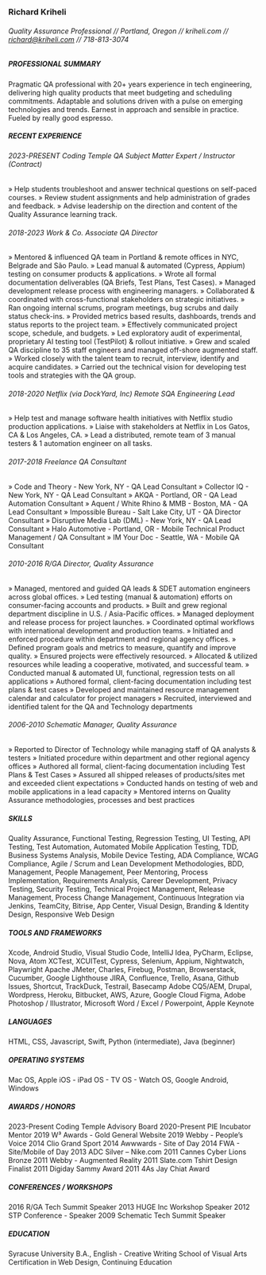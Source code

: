 ### Richard Kriheli
###### Quality Assurance Professional  //  Portland, Oregon  //  kriheli.com  //  richard@kriheli.com //  718-813-3074


##### PROFESSIONAL SUMMARY
Pragmatic QA professional with 20+ years experience in tech engineering, delivering high quality products that meet budgeting and scheduling commitments. Adaptable and solutions driven with a pulse on emerging technologies and trends. Earnest in approach and sensible in practice. Fueled by really good espresso.

##### RECENT EXPERIENCE
###### 2023-PRESENT Coding Temple QA Subject Matter Expert / Instructor (Contract)
» Help students troubleshoot and answer technical questions on self-paced courses.
» Review student assignments and help administration of grades and feedback.
» Advise leadership on the direction and content of the Quality Assurance learning track.

###### 2018-2023 Work & Co. Associate QA Director
» Mentored & influenced QA team in Portland & remote offices in NYC, Belgrade and São Paulo.
» Lead manual & automated (Cypress, Appium) testing on consumer products & applications.
» Wrote all formal documentation deliverables (QA Briefs, Test Plans, Test Cases).
» Managed development release process with engineering managers.
» Collaborated & coordinated with cross-functional stakeholders on strategic initiatives.
» Ran ongoing internal scrums, program meetings, bug scrubs and daily status check-ins.
» Provided metrics based results, dashboards, trends and status reports to the project team.
» Effectively communicated project scope, schedule, and budgets.
» Led exploratory audit of experimental, proprietary AI testing tool (TestPilot) & rollout initiative.
» Grew and scaled QA discipline to 35 staff engineers and managed off-shore augmented staff. 
» Worked closely with the talent team to recruit, interview, identify and acquire candidates. 
» Carried out the technical vision for developing test tools and strategies with the QA group.

###### 2018-2020 Netflix (via DockYard, Inc) Remote SQA Engineering Lead
» Help test and manage software health initiatives with Netflix studio production applications.
» Liaise with stakeholders at Netflix in Los Gatos, CA & Los Angeles, CA.
» Lead a distributed, remote team of 3 manual testers & 1 automation engineer on all tasks.

###### 2017-2018 Freelance QA Consultant
» Code and Theory - New York, NY - QA Lead Consultant
» Collector IQ - New York, NY - QA Lead Consultant
» AKQA - Portland, OR - QA Lead Automation Consultant 
» Aquent / White Rhino & MMB - Boston, MA - QA Lead Consultant
» Impossible Bureau - Salt Lake City, UT - QA Director Consultant
» Disruptive Media Lab (DML) - New York, NY - QA Lead Consultant
» Halo Automotive - Portland, OR - Mobile Technical Product Management / QA Consultant
» IM Your Doc - Seattle, WA - Mobile QA Consultant

###### 2010-2016 R/GA  Director, Quality Assurance 
» Managed, mentored and guided QA leads & SDET automation engineers across global offices.
» Led testing (manual & automation) efforts on consumer-facing accounts and products.
» Built and grew regional department discipline in U.S. / Asia-Pacific offices.
» Managed deployment and release process for project launches.
» Coordinated optimal workflows with international development and production teams.
» Initiated and enforced procedure within department and regional agency offices.
» Defined program goals and metrics to measure, quantify and improve quality.
» Ensured projects were effectively resourced.
» Allocated & utilized resources while leading a cooperative, motivated, and successful team.
» Conducted manual & automated UI, functional, regression tests on all applications
» Authored formal, client-facing documentation including test plans & test cases
» Developed and maintained resource management calendar and calculator for project managers
» Recruited, interviewed and identified talent for the QA and Technology departments

###### 2006-2010  Schematic  Manager, Quality Assurance
» Reported to Director of Technology while managing staff of QA analysts & testers
» Initiated procedure within department and other regional agency offices
» Authored all formal, client-facing documentation including Test Plans & Test Cases
» Assured all shipped releases of products/sites met and exceeded client expectations
» Conducted hands on testing of web and mobile applications in a lead capacity
» Mentored interns on Quality Assurance methodologies, processes and best practices

##### SKILLS
Quality Assurance, Functional Testing, Regression Testing, UI Testing, API Testing, Test Automation, Automated Mobile Application Testing, TDD, Business Systems Analysis, Mobile Device Testing, ADA Compliance, WCAG Compliance, Agile / Scrum and Lean Development Methodologies, BDD, Management, People Management, Peer Mentoring, Process Implementation, Requirements Analysis, Career Development, Privacy Testing, Security Testing, Technical Project Management, Release Management, Process Change Management, Continuous Integration via Jenkins, TeamCity, Bitrise, App Center, Visual Design, Branding & Identity Design, Responsive Web Design 

##### TOOLS AND FRAMEWORKS
Xcode, Android Studio, Visual Studio Code, IntelliJ Idea, PyCharm, Eclipse, Nova, Atom
XCTest, XCUITest, Cypress, Selenium, Appium, Nightwatch, Playwright
Apache JMeter, Charles, Firebug, Postman, Browserstack, Cucumber, Google Lighthouse
JIRA, Confluence, Trello, Asana, Github Issues, Shortcut, TrackDuck, Testrail, Basecamp
Adobe CQ5/AEM, Drupal, Wordpress, Heroku, Bitbucket, AWS, Azure, Google Cloud
Figma, Adobe Photoshop / Illustrator, Microsoft Word / Excel / Powerpoint, Apple Keynote 


##### LANGUAGES
HTML, CSS, Javascript, Swift, Python (intermediate), Java (beginner)

##### OPERATING SYSTEMS
Mac OS, Apple iOS - iPad OS - TV OS - Watch OS, Google Android, Windows

##### AWARDS / HONORS
2023-Present Coding Temple Advisory Board 
2020-Present PIE Incubator Mentor
2019 W³ Awards - Gold General Website
2019 Webby - People’s Voice
2014 Clio Grand Sport
2014 Awwwards - Site of Day
2014 FWA - Site/Mobile of Day
2013 ADC Silver – Nike.com
2011 Cannes Cyber Lions Bronze
2011 Webby - Augmented Reality
2011 Slate.com Tshirt Design Finalist
2011 Digiday Sammy Award
2011 4As Jay Chiat Award

##### CONFERENCES / WORKSHOPS
2016 R/GA Tech Summit Speaker
2013 HUGE Inc Workshop Speaker
2012 STP Conference - Speaker
2009 Schematic Tech Summit Speaker

##### EDUCATION
Syracuse University B.A., English - Creative Writing 
School of Visual Arts Certification in Web Design, Continuing Education
